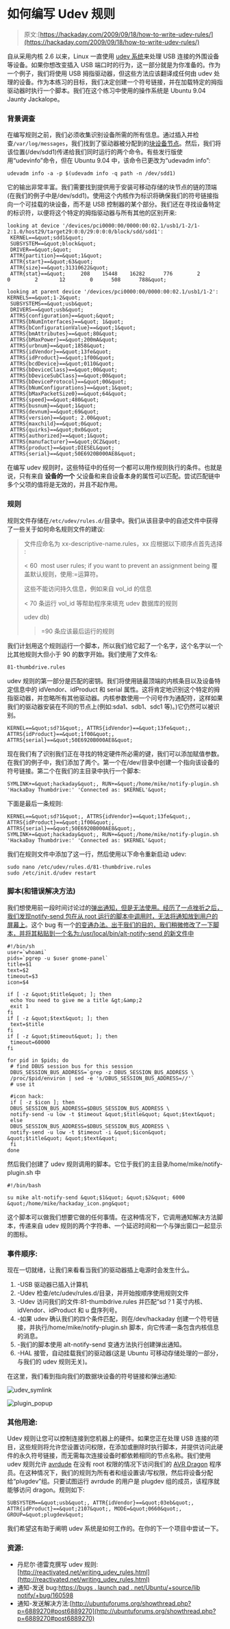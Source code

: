 # 如何编写 Udev 规则

> 原文:[https://hackaday.com/2009/09/18/how-to-write-udev-rules/](https://hackaday.com/2009/09/18/how-to-write-udev-rules/)

自从采用内核 2.6 以来，Linux 一直使用 [udev 系统](http://www.kernel.org/pub/linux/utils/kernel/hotplug/udev.html)来处理 USB 连接的外围设备等设备。如果你想改变插入 USB 端口时的行为，这一部分就是为你准备的。作为一个例子，我们将使用 USB 拇指驱动器，但这些方法应该翻译成任何由 udev 处理的设备。作为本练习的目标，我们决定创建一个符号链接，并在加载特定的拇指驱动器时执行一个脚本。我们在这个练习中使用的操作系统是 Ubuntu 9.04 Jaunty Jackalope。

### 背景调查

在编写规则之前，我们必须收集识别设备所需的所有信息。通过插入并检查`/var/log/messages`，我们找到了驱动器被分配到的[块设备节点](http://en.wikipedia.org/wiki/Device_node#Block_devices)。然后，我们将该位置(/dev/sdd1)传递给我们同时运行的两个命令。有些发行版使用“udevinfo”命令，但在 Ubuntu 9.04 中，该命令已更改为“udevadm info”:

```
udevadm info -a -p $(udevadm info -q path -n /dev/sdd1)
```

它的输出非常丰富。我们需要找到提供用于安装可移动存储的块节点的链的顶端(在我们的例子中是/dev/sdd1)。使用这个内核作为标识将确保我们的符号链接指向一个可挂载的块设备，而不是 USB 控制器的某个部分。我们还在寻找设备特定的标识符，以便将这个特定的拇指驱动器与所有其他的区别开来:

```
looking at device '/devices/pci0000:00/0000:00:02.1/usb1/1-2/1-2:1.0/host29/target29:0:0/29:0:0:0/block/sdd/sdd1':
 KERNEL==&quot;sdd1&quot;
 SUBSYSTEM==&quot;block&quot;
 DRIVER==&quot;&quot;
 ATTR{partition}==&quot;1&quot;
 ATTR{start}==&quot;63&quot;
 ATTR{size}==&quot;31310622&quot;
 ATTR{stat}==&quot;     208    15448    16282      776        2        0        2       12        0      508      788&quot;

looking at parent device '/devices/pci0000:00/0000:00:02.1/usb1/1-2':
KERNELS==&quot;1-2&quot;
 SUBSYSTEMS==&quot;usb&quot;
 DRIVERS==&quot;usb&quot;
 ATTRS{configuration}==&quot;&quot;
 ATTRS{bNumInterfaces}==&quot; 1&quot;
 ATTRS{bConfigurationValue}==&quot;1&quot;
 ATTRS{bmAttributes}==&quot;80&quot;
 ATTRS{bMaxPower}==&quot;200mA&quot;
 ATTRS{urbnum}==&quot;1858&quot;
 ATTRS{idVendor}==&quot;13fe&quot;
 ATTRS{idProduct}==&quot;1f00&quot;
 ATTRS{bcdDevice}==&quot;0110&quot;
 ATTRS{bDeviceClass}==&quot;00&quot;
 ATTRS{bDeviceSubClass}==&quot;00&quot;
 ATTRS{bDeviceProtocol}==&quot;00&quot;
 ATTRS{bNumConfigurations}==&quot;1&quot;
 ATTRS{bMaxPacketSize0}==&quot;64&quot;
 ATTRS{speed}==&quot;480&quot;
 ATTRS{busnum}==&quot;1&quot;
 ATTRS{devnum}==&quot;69&quot;
 ATTRS{version}==&quot; 2.00&quot;
 ATTRS{maxchild}==&quot;0&quot;
 ATTRS{quirks}==&quot;0x0&quot;
 ATTRS{authorized}==&quot;1&quot;
 ATTRS{manufacturer}==&quot;OCZ&quot;
 ATTRS{product}==&quot;DIESEL&quot;
 ATTRS{serial}==&quot;50E6920B000AE8&quot;
```

在编写 udev 规则时，这些特征中的任何一个都可以用作规则执行的条件。也就是说，只有来自 **设备的一个** 父设备和来自设备本身的属性可以匹配。尝试匹配链中多个父项的值将是无效的，并且不起作用。

### 规则

规则文件存储在`/etc/udev/rules.d/`目录中。我们从该目录中的自述文件中获得了一些关于如何命名规则文件的建议:

> 文件应命名为 xx-descriptive-name.rules，xx 应根据以下顺序点首先选择
> :
> 
> < 60  most user rules; if you want to prevent an assignment being
> 覆盖默认规则，使用:=运算符。
> 
> 这些不能访问持久信息，例如来自
> vol_id 的信息
> 
> < 70 条运行 vol_id 等帮助程序来填充 udev 数据库的规则
> 
> udev db)
> 
> > =90 条应该最后运行的规则

我们计划用这个规则运行一个脚本，所以我们给它起了一个名字，这个名字以一个比其他规则大但小于 90 的数字开始。我们使用了文件名:

```
81-thumbdrive.rules
```

udev 规则的第一部分是匹配的密钥。我们将使用链最顶端的内核条目以及设备特定信息中的 idVendor、idProduct 和 serial 属性。这将肯定地识别这个特定的拇指驱动器，并忽略所有其他驱动器。内核参数使用一个问号作为通配符，这样如果我们的驱动器安装在不同的节点上(例如:sda1、sdb1、sdc1 等)。)它仍然可以被识别。

```
KERNEL==&quot;sd?1&quot;, ATTRS{idVendor}==&quot;13fe&quot;, ATTRS{idProduct}==&quot;1f00&quot;, ATTRS{serial}==&quot;50E6920B000AE8&quot;
```

现在我们有了识别我们正在寻找的特定硬件所必需的键，我们可以添加赋值参数。在我们的例子中，我们添加了两个。第一个在/dev/目录中创建一个指向该设备的符号链接。第二个在我们的主目录中执行一个脚本:

```
SYMLINK+=&quot;hackaday&quot;, RUN+=&quot;/home/mike/notify-plugin.sh 'HackaDay Thumbdrive:' 'Connected as: $KERNEL'&quot;
```

下面是最后一条规则:

```
KERNEL==&quot;sd?1&quot;, ATTRS{idVendor}==&quot;13fe&quot;, ATTRS{idProduct}==&quot;1f00&quot;, ATTRS{serial}==&quot;50E6920B000AE8&quot;, SYMLINK+=&quot;hackaday&quot;, RUN+=&quot;/home/mike/notify-plugin.sh 'HackaDay Thumbdrive:' 'Connected as: $KERNEL'&quot;
```

我们在规则文件中添加了这一行，然后使用以下命令重新启动 udev:

```
sudo nano /etc/udev/rules.d/81-thumbdrive.rules
sudo /etc/init.d/udev restart
```

### 脚本(和错误解决方法)

我们想使用前一段时间讨论过的[弹出通知，但是无法使用。经历了一点挫折之后，我们发现](http://hackaday.com/2009/09/03/simple-pop-up-notifications/)[notify-send 包在从 root 运行的脚本中调用时，无法将通知放到用户的屏幕上](https://bugs.launchpad.net/ubuntu/+source/libnotify/+bug/160598)。这个 bug 有一个[的变通办法。出于我们的目的，我们稍微修改了一下脚本，并将其粘贴到一个名为:/usr/local/bin/alt-notify-send 的新文件中](http://ubuntuforums.org/showthread.php?p=6889270#post6889270)

```
#!/bin/sh
user=`whoami`
pids=`pgrep -u $user gnome-panel`
title=$1
text=$2
timeout=$3
icon=$4

if [ -z &quot;$title&quot; ]; then
 echo You need to give me a title &gt;&amp;2
 exit 1
fi
if [ -z &quot;$text&quot; ]; then
 text=$title
fi
if [ -z &quot;$timeout&quot; ]; then
 timeout=60000
fi

for pid in $pids; do
 # find DBUS session bus for this session
 DBUS_SESSION_BUS_ADDRESS=`grep -z DBUS_SESSION_BUS_ADDRESS \
 /proc/$pid/environ | sed -e 's/DBUS_SESSION_BUS_ADDRESS=//'`
 # use it

 #icon hack:
 if [ -z $icon ]; then
 DBUS_SESSION_BUS_ADDRESS=$DBUS_SESSION_BUS_ADDRESS \
 notify-send -u low -t $timeout &quot;$title&quot; &quot;$text&quot;
 else
 DBUS_SESSION_BUS_ADDRESS=$DBUS_SESSION_BUS_ADDRESS \
 notify-send -u low -t $timeout -i &quot;$icon&quot; &quot;$title&quot; &quot;$text&quot;
 fi
done
```

然后我们创建了 udev 规则调用的脚本。它位于我们的主目录/home/mike/notify-plugin.sh 中

```
#!/bin/bash

su mike alt-notify-send &quot;$1&quot; &quot;$2&quot; 6000 &quot;/home/mike/hackaday_icon.png&quot;
```

这个脚本可以做我们想要它做的任何事情。在这种情况下，它调用通知解决方法脚本，传递来自 udev 规则的两个字符串、一个延迟时间和一个与弹出窗口一起显示的图标。

### 事件顺序:

现在一切就绪，让我们来看看当我们的驱动器插上电源时会发生什么。

1.  -USB 驱动器已插入计算机
2.  -Udev 检查/etc/udev/rules.d/目录，并开始按顺序使用规则文件
3.  -Udev 访问我们的文件:81-thumbdrive.rules 并匹配“sd？1 英寸内核、idVendor、idProduct 和 u 盘序列号。
4.  -如果 udev 确认我们的四个条件匹配，则在/dev/hackaday 创建一个符号链接，并执行/home/mike/notify-plugin.sh 脚本，向它传递一条包含内核信息的消息。
5.  -我们的脚本使用 alt-notify-send 变通方法执行创建弹出通知。
6.  -HAL 接管，自动挂载我们的驱动器(这是 Ubuntu 可移动存储处理的一部分，与我们的 udev 规则无关)。

在这里，我们看到指向我们的数据块设备的符号链接和弹出通知:

![udev_symlink](../Images/05d6affcde18d204f8f9f912d7e13f63.png "udev_symlink")

![plugin_popup](../Images/1f693a6b1e0781109b11a37b71069846.png "plugin_popup")

### 其他用途:

Udev 规则让您可以控制连接到您机器上的硬件。如果您正在处理 USB 连接的项目，这些规则将允许您设置访问权限，在添加或删除时执行脚本，并提供访问此硬件的永久符号链接，而无需每次连接设备时都依赖相同的节点名称。我们使用 udev 规则允许 [avrdude](http://savannah.nongnu.org/projects/avrdude/) 在没有 root 权限的情况下访问我们的 [AVR Dragon](http://www.atmel.com/dyn/Products/tools_card.asp?tool_id=3891) 程序员。在这种情况下，我们的规则为所有者和组设置读/写权限，然后将设备分配给“plugdev”组。只要试图运行 avrdude 的用户是 plugdev 组的成员，该程序就能够访问 dragon。规则如下:

```
SUBSYSTEM==&quot;usb&quot;, ATTR{idVendor}==&quot;03eb&quot;, ATTR{idProduct}==&quot;2107&quot;, MODE=&quot;0660&quot;, GROUP=&quot;plugdev&quot;
```

我们希望这有助于阐明 udev 系统是如何工作的。在你的下一个项目中尝试一下。

### 资源:

*   丹尼尔·德雷克撰写 udev 规则:[http://reactivated.net/writing_udev_rules.html](http://reactivated.net/writing_udev_rules.html)
*   通知-发送 bug:[https://bugs . launch pad . net/Ubuntu/+source/lib notify/+bug/160598](https://bugs.launchpad.net/ubuntu/+source/libnotify/+bug/160598)
*   通知-发送解决方法:[http://ubuntuforums.org/showthread.php?p=6889270#post6889270](http://ubuntuforums.org/showthread.php?p=6889270#post6889270)